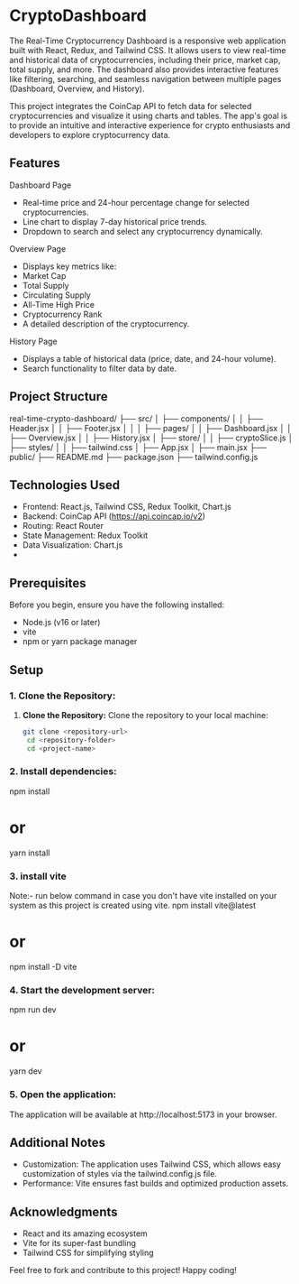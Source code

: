 # CryptoDashboard

The Real-Time Cryptocurrency Dashboard is a responsive web application built with React, Redux, and Tailwind CSS. It allows users to view real-time and historical data of cryptocurrencies, including their price, market cap, total supply, and more. The dashboard also provides interactive features like filtering, searching, and seamless navigation between multiple pages (Dashboard, Overview, and History).

This project integrates the CoinCap API to fetch data for selected cryptocurrencies and visualize it using charts and tables. The app's goal is to provide an intuitive and interactive experience for crypto enthusiasts and developers to explore cryptocurrency data.

## Features

Dashboard Page
- Real-time price and 24-hour percentage change for selected cryptocurrencies.
- Line chart to display 7-day historical price trends.
- Dropdown to search and select any cryptocurrency dynamically.

Overview Page
- Displays key metrics like:
- Market Cap
- Total Supply
- Circulating Supply
- All-Time High Price
- Cryptocurrency Rank
- A detailed description of the cryptocurrency.

History Page
- Displays a table of historical data (price, date, and 24-hour volume).
- Search functionality to filter data by date.

## Project Structure
real-time-crypto-dashboard/
├── src/
│   ├── components/
│   │   ├── Header.jsx
│   │   ├── Footer.jsx
│   │
│   ├── pages/ 
│   │   ├── Dashboard.jsx
│   │   ├── Overview.jsx
│   │   ├── History.jsx
│   ├── store/
│   │   ├── cryptoSlice.js
│   ├── styles/
│   │   ├── tailwind.css
│   ├── App.jsx
│   ├── main.jsx
├── public/
├── README.md
├── package.json
├── tailwind.config.js

## Technologies Used

- Frontend: React.js, Tailwind CSS, Redux Toolkit, Chart.js
- Backend: CoinCap API (https://api.coincap.io/v2)
- Routing: React Router
- State Management: Redux Toolkit
- Data Visualization: Chart.js
- 
## Prerequisites

Before you begin, ensure you have the following installed:

- Node.js (v16 or later)
- vite 
- npm or yarn package manager

## Setup

### 1. Clone the Repository:

1. **Clone the Repository:**
   Clone the repository to your local machine:
   ```bash
   git clone <repository-url>
    cd <repository-folder>
    cd <project-name>


### 2. Install dependencies:
npm install
# or
yarn install

### 3. install vite
Note:- run below command in case you don't have vite installed on your system as this project is created using vite.
npm install vite@latest
# or
npm install -D vite

### 4. Start the development server:
npm run dev
# or
yarn dev

### 5. Open the application:
The application will be available at http://localhost:5173 in your browser.

## Additional Notes
- Customization: The application uses Tailwind CSS, which allows easy customization of styles via the tailwind.config.js file.
- Performance: Vite ensures fast builds and optimized production assets.

## Acknowledgments
- React and its amazing ecosystem
- Vite for its super-fast bundling
- Tailwind CSS for simplifying styling

Feel free to fork and contribute to this project! Happy coding!
